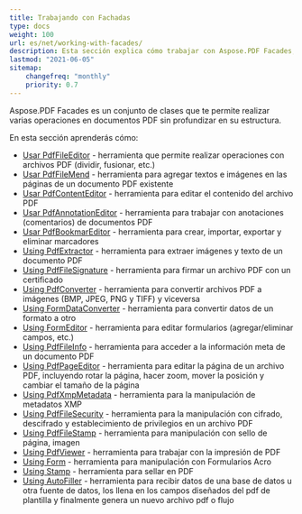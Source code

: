 ```yaml
---
title: Trabajando con Fachadas
type: docs
weight: 100
url: es/net/working-with-facades/
description: Esta sección explica cómo trabajar con Aspose.PDF Facades, un conjunto de herramientas para operaciones populares con PDF.
lastmod: "2021-06-05"
sitemap:
    changefreq: "monthly"
    priority: 0.7
---
```


Aspose.PDF Facades es un conjunto de clases que te permite realizar varias operaciones en documentos PDF sin profundizar en su estructura.

En esta sección aprenderás cómo:

- [Usar PdfFileEditor](/pdf/net/pdffileeditor-class/) - herramienta que permite realizar operaciones con archivos PDF (dividir, fusionar, etc.)
- [Usar PdfFileMend](/pdf/net/pdffilemend-class/) - herramienta para agregar textos e imágenes en las páginas de un documento PDF existente
- [Usar PdfContentEditor](/pdf/net/pdfcontenteditor-class/) - herramienta para editar el contenido del archivo PDF
- [Usar PdfAnnotationEditor](/pdf/net/pdfannotationeditor-class/) - herramienta para trabajar con anotaciones (comentarios) de documentos PDF
- [Usar PdfBookmarEditor](/pdf/net/working-with-bookmarks-facades/) - herramienta para crear, importar, exportar y eliminar marcadores
- [Using PdfExtractor](/pdf/net/pdfextractor-class/) - herramienta para extraer imágenes y texto de un documento PDF
- [Using PdfFileSignature](/pdf/net/pdffilesignature-class/) - herramienta para firmar un archivo PDF con un certificado
- [Using PdfConverter](/pdf/net/pdfconverter-class/) - herramienta para convertir archivos PDF a imágenes (BMP, JPEG, PNG y TIFF) y viceversa
- [Using FormDataConverter](/pdf/net/formdataconverter-class/) - herramienta para convertir datos de un formato a otro
- [Using FormEditor](/pdf/net/formeditor-class/) - herramienta para editar formularios (agregar/eliminar campos, etc.)
- [Using PdfFileInfo](/pdf/net/pdffileinfo-class/) - herramienta para acceder a la información meta de un documento PDF
- [Using PdfPageEditor](/pdf/net/pdfpageeditor-class/) - herramienta para editar la página de un archivo PDF, incluyendo rotar la página, hacer zoom, mover la posición y cambiar el tamaño de la página
- [Using PdfXmpMetadata](/pdf/net/pdfxmpmetadata-class/) - herramienta para la manipulación de metadatos XMP
- [Using PdfFileSecurity](/pdf/net/pdffilesecurity-class/) - herramienta para la manipulación con cifrado, descifrado y establecimiento de privilegios en un archivo PDF
- [Using PdfFileStamp](/pdf/net/pdffilestamp-class/) - herramienta para manipulación con sello de página, imagen
- [Using PdfViewer](/pdf/net/pdfviewer-class/) - herramienta para trabajar con la impresión de PDF
- [Using Form](/pdf/net/form-class/) - herramienta para manipulación con Formularios Acro
- [Using Stamp](/pdf/net/stamp-class/) - herramienta para sellar en PDF
- [Using AutoFiller](/pdf/net/autofiller-class/) - herramienta para recibir datos de una base de datos u otra fuente de datos, los llena en los campos diseñados del pdf de plantilla y finalmente genera un nuevo archivo pdf o flujo